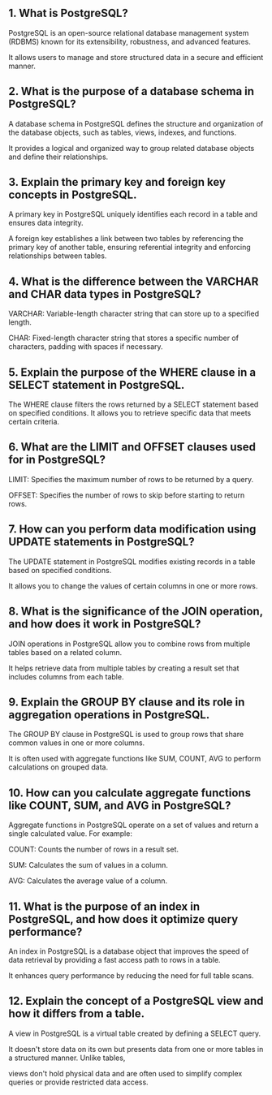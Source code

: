 ## 1. What is PostgreSQL?

PostgreSQL is an open-source relational database management system (RDBMS) known for its extensibility, robustness, and advanced features.

It allows users to manage and store structured data in a secure and efficient manner.

## 2. What is the purpose of a database schema in PostgreSQL?

A database schema in PostgreSQL defines the structure and organization of the database objects, such as tables, views, indexes, and functions.

It provides a logical and organized way to group related database objects and define their relationships.

## 3. Explain the primary key and foreign key concepts in PostgreSQL.

A primary key in PostgreSQL uniquely identifies each record in a table and ensures data integrity.

A foreign key establishes a link between two tables by referencing the primary key of another table, ensuring referential integrity and enforcing relationships between tables.

## 4. What is the difference between the VARCHAR and CHAR data types in PostgreSQL?

VARCHAR: Variable-length character string that can store up to a specified length.<br/>

CHAR: Fixed-length character string that stores a specific number of characters, padding with spaces if necessary.<br/>

## 5. Explain the purpose of the WHERE clause in a SELECT statement in PostgreSQL.

The WHERE clause filters the rows returned by a SELECT statement based on specified conditions. It allows you to retrieve specific data that meets certain criteria.

## 6. What are the LIMIT and OFFSET clauses used for in PostgreSQL?

LIMIT: Specifies the maximum number of rows to be returned by a query. <br/>

OFFSET: Specifies the number of rows to skip before starting to return rows.<br/>

## 7. How can you perform data modification using UPDATE statements in PostgreSQL?

The UPDATE statement in PostgreSQL modifies existing records in a table based on specified conditions.

It allows you to change the values of certain columns in one or more rows.

## 8. What is the significance of the JOIN operation, and how does it work in PostgreSQL?

JOIN operations in PostgreSQL allow you to combine rows from multiple tables based on a related column.

It helps retrieve data from multiple tables by creating a result set that includes columns from each table.

## 9. Explain the GROUP BY clause and its role in aggregation operations in PostgreSQL.

The GROUP BY clause in PostgreSQL is used to group rows that share common values in one or more columns.

It is often used with aggregate functions like SUM, COUNT, AVG to perform calculations on grouped data.

## 10. How can you calculate aggregate functions like COUNT, SUM, and AVG in PostgreSQL?

Aggregate functions in PostgreSQL operate on a set of values and return a single calculated value. For example:

COUNT: Counts the number of rows in a result set.<br/>

SUM: Calculates the sum of values in a column.<br/>

AVG: Calculates the average value of a column.<br/>

## 11. What is the purpose of an index in PostgreSQL, and how does it optimize query performance?

An index in PostgreSQL is a database object that improves the speed of data retrieval by providing a fast access path to rows in a table.

It enhances query performance by reducing the need for full table scans.

## 12. Explain the concept of a PostgreSQL view and how it differs from a table.

A view in PostgreSQL is a virtual table created by defining a SELECT query.

It doesn't store data on its own but presents data from one or more tables in a structured manner. Unlike tables,

views don't hold physical data and are often used to simplify complex queries or provide restricted data access.
